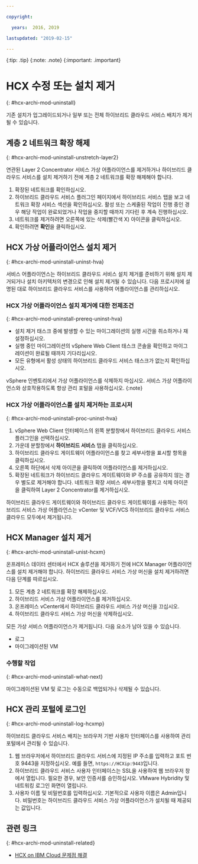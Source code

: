 ```yaml
---

copyright:

  years:  2016, 2019

lastupdated: "2019-02-15"

---
```


{:tip: .tip}
{:note: .note}
{:important: .important}

# HCX 수정 또는 설치 제거
{: #hcx-archi-mod-uninstall}

기존 설치가 업그레이드되거나 일부 또는 전체 하이브리드 클라우드 서비스 배치가 제거될 수 있습니다.

##  계층 2 네트워크 확장 해제
{: #hcx-archi-mod-uninstall-unstretch-layer2}

연관된 Layer 2 Concentrator 서비스 가상 어플라이언스를 제거하거나 하이브리드 클라우드 서비스를 설치 제거하기 전에 계층 2 네트워크를 확장 해제해야 합니다.

1. 확장된 네트워크를 확인하십시오.
2. 하이브리드 클라우드 서비스 플러그인 페이지에서 하이브리드 서비스 탭을 보고 네트워크 확장 서비스 섹션을 확인하십시오. 활성 또는 스케줄된 작업이 진행 중인 경우 해당 작업이 완료되었거나 작업을 중지할 때까지 기다린 후 계속 진행하십시오.
3. 네트워크를 제거하려면 오른쪽에 있는 삭제(빨간색 X) 아이콘을 클릭하십시오.
4. 확인하려면 **확인**을 클릭하십시오.

## HCX 가상 어플라이언스 설치 제거
{: #hcx-archi-mod-uninstall-uninst-hva}

서비스 어플라이언스는 하이브리드 클라우드 서비스 설치 제거를 준비하기 위해 설치 제거되거나 설치 아키텍처의 변경으로 인해 설치 제거될 수 있습니다. 다음 프로시저에 설명된 대로 하이브리드 클라우드 서비스를 사용하여 어플라이언스를 관리하십시오.

### HCX 가상 어플라이언스 설치 제거에 대한 전제조건
{: #hcx-archi-mod-uninstall-prereq-uninst-hva}

* 설치 제거 태스크 중에 발생할 수 있는 마이그레이션의 실행 시간을 취소하거나 재설정하십시오.
* 실행 중인 마이그레이션의 vSphere Web Client 태스크 콘솔을 확인하고 마이그레이션이 완료될 때까지 기다리십시오.
* 모든 유형에서 활성 상태의 하이브리드 클라우드 서비스 태스크가 없는지 확인하십시오.

vSphere 인벤토리에서 가상 어플라이언스를 삭제하지 마십시오. 서비스 가상 어플라이언스와 상호작용하도록 항상 관리 포털을 사용하십시오.
{:note}

### HCX 가상 어플라이언스를 설치 제거하는 프로시저
{: #hcx-archi-mod-uninstall-proc-uninst-hva}

1. vSphere Web Client 인터페이스의 왼쪽 분할창에서 하이브리드 클라우드 서비스 플러그인을 선택하십시오.
2. 가운데 분할창에서 **하이브리드 서비스** 탭을 클릭하십시오.
3. 하이브리드 클라우드 게이트웨이 어플라이언스를 찾고 세부사항을 표시할 항목을 클릭하십시오.
4. 오른쪽 하단에서 삭제 아이콘을 클릭하여 어플라이언스를 제거하십시오.
5. 확장된 네트워크가 하이브리드 클라우드 게이트웨이와 IP 주소를 공유하지 않는 경우 별도로 제거해야 합니다. 네트워크 확장 서비스 세부사항을 펼치고 삭제 아이콘을 클릭하여 Layer 2 Concentrator를 제거하십시오.

하이브리드 클라우드 게이트웨이와 하이브리드 클라우드 게이트웨이를 사용하는 하이브리드 서비스 가상 어플라언스는 vCenter 및 VCF/VCS 하이브리드 클라우드 서비스 클라우드 모두에서 제거됩니다.

## HCX Manager 설치 제거
{: #hcx-archi-mod-uninstall-unist-hcxm}

온프레미스 데이터 센터에서 HCX 솔루션을 제거하기 전에 HCX Manager 어플라이언스를 설치 제거해야 합니다. 하이브리드 클라우드 서비스 가상 머신을 설치 제거하려면 다음 단계를 따르십시오.

1. 모든 계층 2 네트워크를 확장 해제하십시오.
2. 하이브리드 서비스 가상 어플라이언스를 제거하십시오.
3. 온프레미스 vCenter에서 하이브리드 클라우드 서비스 가상 머신을 끄십시오.
4. 하이브리드 클라우드 서비스 가상 머신을 삭제하십시오.

모든 가상 서비스 어플라이언스가 제거됩니다. 다음 요소가 남아 있을 수 있습니다.
* 로그
* 마이그레이션된 VM

### 수행할 작업
{: #hcx-archi-mod-uninstall-what-next}

마이그레이션된 VM 및 로그는 수동으로 백업되거나 삭제될 수 있습니다.

## HCX 관리 포털에 로그인
{: #hcx-archi-mod-uninstall-log-hcxmp}

하이브리드 클라우드 서비스 배치는 브라우저 기반 사용자 인터페이스를 사용하여 관리 포털에서 관리될 수 있습니다.

1. 웹 브라우저에서 하이브리드 클라우드 서비스에 지정된 IP 주소를 입력하고 포트 번호 9443을 지정하십시오. 예를 들면, `https://HCXip:9443`입니다.
2. 하이브리드 클라우드 서비스 사용자 인터페이스는 SSL을 사용하여 웹 브라우저 창에서 열립니다. 필요한 경우, 보안 인증서를 승인하십시오. VMware Hybridity 및 네트워킹 로그인 화면이 열립니다.
3. 사용자 이름 및 비밀번호를 입력하십시오. 기본적으로 사용자 이름은 Admin입니다. 비밀번호는 하이브리드 클라우드 서비스 가상 어플라이언스가 설치될 때 제공되는 값입니다.

## 관련 링크
{: #hcx-archi-mod-uninstall-related}

* [HCX on IBM Cloud 문제점 해결](/docs/services/vmwaresolutions/archiref/hcx-archi?topic=vmware-solutions-hcx-archi-trbl)
